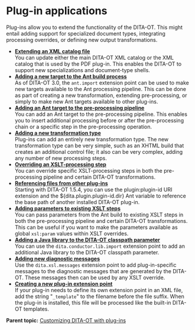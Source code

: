 # Plug-in applications

Plug-ins allow you to extend the functionality of the DITA-OT. This might entail adding support for specialized document types, integrating processing overrides, or defining new output transformations.

-   **[Extending an XML catalog file](../topics/plugin-xmlcatalog.md)**  
You can update either the main DITA-OT XML catalog or the XML catalog that is used by the PDF plug-in. This enables the DITA-OT to support new specializations and document-type shells.
-   **[Adding a new target to the Ant build process](../topics/plugin-anttarget.md)**  
As of DITA-OT 3.0, the `ant.import` extension point can be used to make new targets available to the Ant processing pipeline. This can be done as part of creating a new transformation, extending pre-processing, or simply to make new Ant targets available to other plug-ins.
-   **[Adding an Ant target to the pre-processing pipeline](../topics/plugin-antpreprocess.md)**  
You can add an Ant target to the pre-processing pipeline. This enables you to insert additional processing before or after the pre-processing chain or a specific step in the pre-processing operation.
-   **[Adding a new transformation type](../topics/plugin-newtranstype.md)**  
Plug-ins can add an entirely new transformation type. The new transformation type can be very simple, such as an XHTML build that creates an additional control file; it also can be very complex, adding any number of new processing steps.
-   **[Overriding an XSLT-processing step](../topics/plugin-overridestyle.md)**  
You can override specific XSLT-processing steps in both the pre-processing pipeline and certain DITA-OT transformations.
-   **[Referencing files from other plug-ins](../topics/using-plugin-URI-extension.md)**  
Starting with DITA-OT 1.5.4, you can use the plugin:plugin-id URI extension and the $\{dita.plugin.plugin-id.dir\} Ant variable to reference the base path of another installed DITA-OT plug-in.
-   **[Adding parameters to existing XSLT steps](../topics/plugin-xsltparams.md)**  
You can pass parameters from the Ant build to existing XSLT steps in both the pre-processing pipeline and certain DITA-OT transformations. This can be useful if you want to make the parameters available as global `xsl:param` values within XSLT overrides.
-   **[Adding a Java library to the DITA-OT classpath parameter](../topics/plugin-javalib.md)**  
You can use the `dita.conductor.lib.import` extension point to add an additional Java library to the DITA-OT classpath parameter.
-   **[Adding new diagnostic messages](../topics/plugin-messages.md)**  
Use the `dita.xsl.messages` extension point to add plug-in-specific messages to the diagnostic messages that are generated by the DITA-OT. These messages then can be used by any XSLT override.
-   **[Creating a new plug-in extension point](../topics/plugin-newextensions.md)**  
If your plug-in needs to define its own extension point in an XML file, add the string "`_template`" to the filename before the file suffix. When the plug-in is installed, this file will be processed like the built-in DITA-OT templates.

**Parent topic:** [Customizing DITA-OT with plug-ins](../topics/custom-plugins.md)

